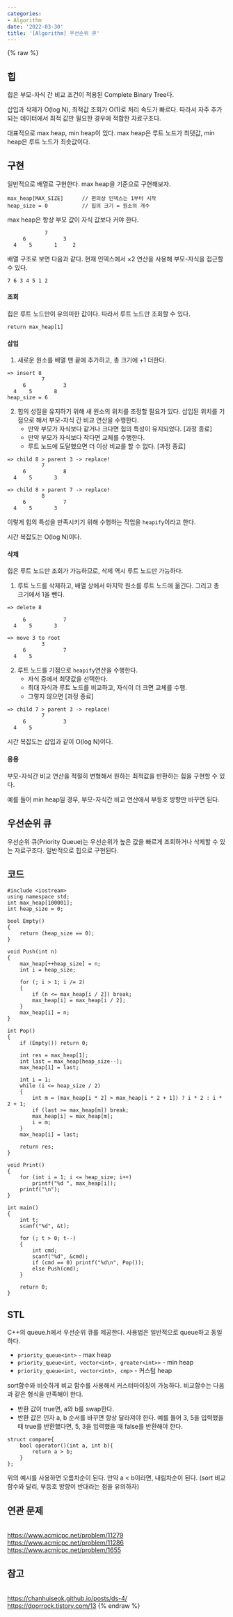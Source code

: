```yaml
---
categories:
- Algorithm
date: '2022-03-30'
title: '[Algorithm] 우선순위 큐'
---
```


{% raw %}
##  힙
힙은 부모-자식 간 비교 조건이 적용된 Complete Binary Tree다.

삽입과 삭제가 O(log N), 최적값 조회가 O(1)로 처리 속도가 빠르다. 따라서 자주 추가되는 데이터에서 최적 값만 필요한 경우에 적합한 자료구조다.

대표적으로 max heap, min heap이 있다. max heap은 루트 노드가 최댓값, min heap은 루트 노드가 최솟값이다.

## 구현
일반적으로 배열로 구현한다. max heap을 기준으로 구현해보자.
```
max_heap[MAX_SIZE]		// 편의상 인덱스는 1부터 시작
heap_size = 0			// 힙의 크기 = 원소의 개수
```
max heap은 항상 부모 값이 자식 값보다 커야 한다.
```
            7
     6            3
  4    5       1     2
```
배열 구조로 보면 다음과 같다. 현재 인덱스에서 ×2 연산을 사용해 부모-자식을 접근할 수 있다.
```
7 6 3 4 5 1 2
```

#### 조회
힙은 루트 노드만이 유의미한 값이다. 따라서 루트 노드만 조회할 수 있다.
```
return max_heap[1]
```

#### 삽입
1. 새로운 원소를 배열 맨 끝에 추가하고, 총 크기에 +1 더한다.
```
=> insert 8
           7
     6            3
  4    5       8   
heap_size = 6
```

2. 힙의 성질을 유지하기 위해 새 원소의 위치를 조정할 필요가 있다. 삽입된 위치를 기점으로 해서 부모-자식 간 비교 연산을 수행한다.
	- 만약 부모가 자식보다 같거나 크다면 힙의 특성이 유지되었다. [과정 종료]
	- 만약 부모가 자식보다 작다면 교체를 수행한다.
	- 루트 노드에 도달했으면 더 이상 비교를 할 수 없다. [과정 종료]
```
=> child 8 > parent 3 -> replace!
           7
     6            8
  4    5       3   
```
```
=> child 8 > parent 7 -> replace!
           8
     6            7
  4    5       3   
```
이렇게 힙의 특성을 만족시키기 위해 수행하는 작업을 `heapify`이라고 한다.

시간 복잡도는 O(log N)이다.

#### 삭제
힙은 루트 노드만 조회가 가능하므로, 삭제 역시 루트 노드만 가능하다.
1. 루트 노드를 삭제하고, 배열 상에서 마지막 원소를 루트 노드에 옮긴다. 그리고 총 크기에서 1을 뺀다.
```
=> delete 8
           
     6            7
  4    5       3   

=> move 3 to root
           3
     6            7
  4    5         
```
2. 루트 노드를 기점으로 `heapify`연산을 수행한다.
	- 자식 중에서 최댓값을 선택한다.
	- 최대 자식과 루트 노드를 비교하고, 자식이 더 크면 교체를 수행.
	- 그렇지 않으면 [과정 종료]
```
=> child 7 > parent 3 -> replace!
           7
     6            3
  4    5          
```

시간 복잡도는 삽입과 같이 O(log N)이다.

#### 응용
부모-자식간 비교 연산을 적절히 변형해서 원하는 최적값을 반환하는 힙을 구현할 수 있다.

예를 들어 min heap일 경우, 부모-자식간 비교 연산에서 부등호 방향만 바꾸면 된다.

##  우선순위 큐
우선순위 큐(Priority Queue)는 우선순위가 높은 값을 빠르게 조회하거나 삭제할 수 있는 자료구조다. 일반적으로 힙으로 구현된다.

## 코드
```
#include <iostream>
using namespace std;
int max_heap[100001];
int heap_size = 0;

bool Empty()
{
	return (heap_size == 0);
}

void Push(int n)
{
	max_heap[++heap_size] = n;
	int i = heap_size;

	for (; i > 1; i /= 2)
	{
		if (n <= max_heap[i / 2]) break;
		max_heap[i] = max_heap[i / 2];
	}
	max_heap[i] = n;
}

int Pop()
{
	if (Empty()) return 0;

	int res = max_heap[1];
	int last = max_heap[heap_size--];
	max_heap[1] = last;

	int i = 1;
	while (i <= heap_size / 2)
	{
		int m = (max_heap[i * 2] > max_heap[i * 2 + 1]) ? i * 2 : i * 2 + 1;
		if (last >= max_heap[m]) break;
		max_heap[i] = max_heap[m];
		i = m;
	}
	max_heap[i] = last;

	return res;
}

void Print()
{
	for (int i = 1; i <= heap_size; i++)
		printf("%d ", max_heap[i]);
	printf("\n");
}

int main()
{
	int t;
	scanf("%d", &t);

	for (; t > 0; t--)
	{
		int cmd;
		scanf("%d", &cmd);
		if (cmd == 0) printf("%d\n", Pop());
		else Push(cmd);
	}

	return 0;
}
```

## STL
C++의 queue.h에서 우선순위 큐를 제공한다. 사용법은 일반적으로 queue하고 동일하다.
- `priority_queue<int>` -  max heap
- `priority_queue<int, vector<int>, greater<int>>` -  min heap
- `priority_queue<int, vector<int>, cmp>` -  커스텀 heap

sort함수와 비슷하게 비교 함수를 사용해서 커스터마이징이 가능하다. 비교함수는 다음과 같은 형식을 만족해야 한다. 
- 반환 값이 true면, a와 b를 swap한다. 
- 반환 값은 인자 a, b 순서를 바꾸면 항상 달라져야 한다. 예를 들어 3, 5을 입력했을 때 true를 반환했다면, 5, 3을 입력했을 때 false를 반환해야 한다.
```
struct compare{
    bool operator()(int a, int b){
        return a > b;
    }
};
```
위의 예시를 사용하면 오름차순이 된다. 만약 a < b이라면, 내림차순이 된다. (sort 비교 함수와 달리, 부등호 방향이 반대라는 점을 유의하자)

## 연관 문제
<br>https://www.acmicpc.net/problem/11279
<br>https://www.acmicpc.net/problem/11286
<br>https://www.acmicpc.net/problem/1655

## 참고
<br>https://chanhuiseok.github.io/posts/ds-4/
<br>https://doorrock.tistory.com/13
{% endraw %}